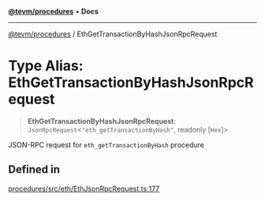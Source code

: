 [**@tevm/procedures**](../README.md) • **Docs**

***

[@tevm/procedures](../globals.md) / EthGetTransactionByHashJsonRpcRequest

# Type Alias: EthGetTransactionByHashJsonRpcRequest

> **EthGetTransactionByHashJsonRpcRequest**: `JsonRpcRequest`\<`"eth_getTransactionByHash"`, readonly [`Hex`]\>

JSON-RPC request for `eth_getTransactionByHash` procedure

## Defined in

[procedures/src/eth/EthJsonRpcRequest.ts:177](https://github.com/evmts/tevm-monorepo/blob/main/packages/procedures/src/eth/EthJsonRpcRequest.ts#L177)
